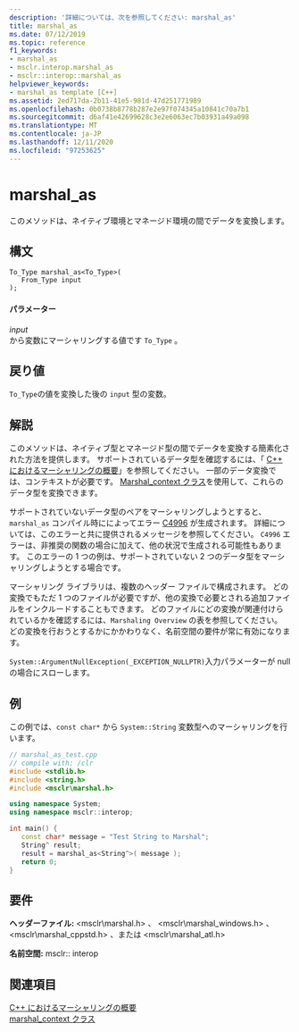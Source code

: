 ```yaml
---
description: '詳細については、次を参照してください: marshal_as'
title: marshal_as
ms.date: 07/12/2019
ms.topic: reference
f1_keywords:
- marshal_as
- msclr.interop.marshal_as
- msclr::interop::marshal_as
helpviewer_keywords:
- marshal_as template [C++]
ms.assetid: 2ed717da-2b11-41e5-981d-47d251771989
ms.openlocfilehash: 0b0738b8778b287e2e97f074345a10841c70a7b1
ms.sourcegitcommit: d6af41e42699628c3e2e6063ec7b03931a49a098
ms.translationtype: MT
ms.contentlocale: ja-JP
ms.lasthandoff: 12/11/2020
ms.locfileid: "97253625"
---
```

# <a name="marshal_as"></a>marshal_as

このメソッドは、ネイティブ環境とマネージド環境の間でデータを変換します。

## <a name="syntax"></a>構文

```
To_Type marshal_as<To_Type>(
   From_Type input
);
```

#### <a name="parameters"></a>パラメーター

*input*<br/>
から変数にマーシャリングする値です `To_Type` 。

## <a name="return-value"></a>戻り値

`To_Type`の値を変換した後の `input` 型の変数。

## <a name="remarks"></a>解説

このメソッドは、ネイティブ型とマネージド型の間でデータを変換する簡素化された方法を提供します。 サポートされているデータ型を確認するには、「 [C++ におけるマーシャリングの概要](../dotnet/overview-of-marshaling-in-cpp.md)」を参照してください。 一部のデータ変換では、コンテキストが必要です。 [Marshal_context クラス](../dotnet/marshal-context-class.md)を使用して、これらのデータ型を変換できます。

サポートされていないデータ型のペアをマーシャリングしようとすると、 `marshal_as` コンパイル時にによってエラー [C4996](../error-messages/compiler-warnings/compiler-warning-level-3-c4996.md) が生成されます。 詳細については、このエラーと共に提供されるメッセージを参照してください。 `C4996` エラーは、非推奨の関数の場合に加えて、他の状況で生成される可能性もあります。 このエラーの 1 つの例は、サポートされていない 2 つのデータ型をマーシャリングしようとする場合です。

マーシャリング ライブラリは、複数のヘッダー ファイルで構成されます。 どの変換でもただ 1 つのファイルが必要ですが、他の変換で必要とされる追加ファイルをインクルードすることもできます。 どのファイルにどの変換が関連付けられているかを確認するには、`Marshaling Overview` の表を参照してください。 どの変換を行おうとするかにかかわりなく、名前空間の要件が常に有効になります。

`System::ArgumentNullException(_EXCEPTION_NULLPTR)`入力パラメーターが null の場合にスローします。

## <a name="example"></a>例

この例では、`const char*` から `System::String` 変数型へのマーシャリングを行います。

```cpp
// marshal_as_test.cpp
// compile with: /clr
#include <stdlib.h>
#include <string.h>
#include <msclr\marshal.h>

using namespace System;
using namespace msclr::interop;

int main() {
   const char* message = "Test String to Marshal";
   String^ result;
   result = marshal_as<String^>( message );
   return 0;
}
```

## <a name="requirements"></a>要件

**ヘッダーファイル:** \<msclr\marshal.h> 、 \<msclr\marshal_windows.h> 、 \<msclr\marshal_cppstd.h> 、または \<msclr\marshal_atl.h>

**名前空間:** msclr:: interop

## <a name="see-also"></a>関連項目

[C++ におけるマーシャリングの概要](../dotnet/overview-of-marshaling-in-cpp.md)<br/>
[marshal_context クラス](../dotnet/marshal-context-class.md)
